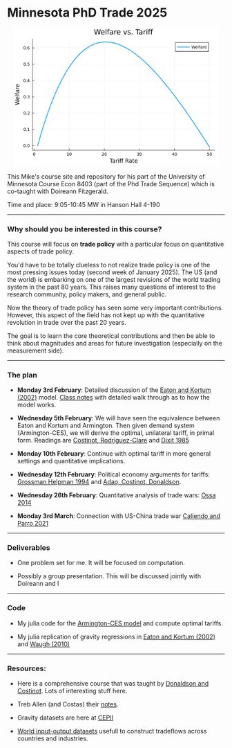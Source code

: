 # Minnesota PhD Trade 2025

<p float="left" align="middle">
  <img src="tariff.png" width="475" /> 
</p>

This Mike's course site and repository for his part of the University of Minnesota Course Econ 8403 (part of the Phd Trade Sequence) which is co-taught with Doireann Fitzgerald.

Time and place: 9:05-10:45 MW in Hanson Hall 4-190

---

### Why should you be interested in this course?

This course will focus on **trade policy** with a particular focus on quantitative aspects of trade policy. 

You'd have to be totally clueless to not realize trade policy is one of the most pressing issues today (second week of January 2025). The US (and the world) is embarking on one of the largest revisions of the world trading system in the past 80 years. This raises many questions of interest to the research community, policy makers, and general public. 

Now the theory of trade policy has seen some very important contributions. However, this aspect of the field has not kept up with the quantitative revolution in trade over the past 20 years. 

The goal is to learn the core theoretical contributions and then be able to think about magnitudes and areas for future investigation (especially on the measurement side).

---

### The plan

* **Monday 3rd February**: Detailed discussion of the [Eaton and Kortum (2002)](./readings/EK2002.pdf)  model. [Class notes](./notes/ek-notes.pdf) with detailed walk through as to how the model works. 

* **Wednesday 5th February**: We will have seen the equivalence between Eaton and Kortum and Armington. Then given demand system (Armington-CES), we will derive the optimal, unilateral tariff, in primal form. Readings are [Costinot, Rodriguez-Clare](./readings/CRC_Handbook.pdf) and [Dixit 1985](./readings/dixit-1985.pdf)

* **Monday 10th February**: Continue with optimal tariff in more general settings and quantitative implications.

* **Wednesday 12th February**: Political economy arguments for tariffs: [Grossman Helpman 1994](./readings/grossman-helpman.pdf) and [Adao, Costinot, Donaldson](https://www.nber.org/papers/w31798).

* **Wednesday 26th February**: Quantitative analysis of trade wars: [Ossa 2014](./readings/ossa-2014.pdf)

* **Monday 3rd March**: Connection with US-China trade war [Caliendo and Parro 2021](https://www.nber.org/papers/w29051) 

---

### Deliverables

* One problem set for me. It will be focused on computation.

* Possibly a group presentation. This will be discussed jointly with Doireann and I 

---

### Code

* My julia code for the [Armington-CES model](https://github.com/mwaugh0328/julia-armington) and compute optimal tariffs.

* My julia replication of gravity regressions in [Eaton and Kortum (2002)](https://github.com/mwaugh0328/julia-eaton-kortum) and [Waugh (2010)](https://www.waugheconomics.com/uploads/2/2/5/6/22563786/sr435_itid.pdf) 

---

### Resources:

* Here is a comprehensive course that was taught by [Donaldson and Costinot](https://dave-donaldson.com/teaching/#tab-id-1). Lots of interesting stuff here.

* Treb Allen (and Costas) their [notes](https://sites.google.com/site/treballen/graduate-trade).

* Gravity datasets are here at [CEPII](https://www.cepii.fr/CEPII/en/bdd_modele/bdd_modele.asp)

* [World input-output datasets](https://www.rug.nl/ggdc/valuechain/wiod/?lang=en) usefull to construct tradeflows across countries and industries.



